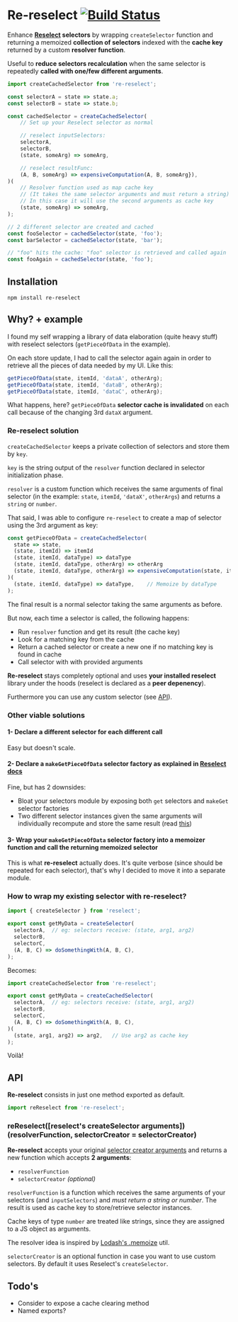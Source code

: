 # Re-reselect [![Build Status][ci-img]][ci]

Enhance **[Reselect](reselect) selectors** by wrapping `createSelector` function and returning a memoized **collection of selectors** indexed with the **cache key** returned by a custom **resolver function**.

Useful to **reduce selectors recalculation** when the same selector is repeatedly **called with one/few different arguments**.

[reselect]:                     https://github.com/reactjs/reselect
[ci-img]:                       https://travis-ci.org/toomuchdesign/re-reselect.svg
[ci]:                           https://travis-ci.org/toomuchdesign/re-reselect

```js
import createCachedSelector from 're-reselect';

const selectorA = state => state.a;
const selectorB = state => state.b;

const cachedSelector = createCachedSelector(
    // Set up your Reselect selector as normal

    // reselect inputSelectors:
    selectorA,
    selectorB,
    (state, someArg) => someArg,

    // reselect resultFunc:
    (A, B, someArg) => expensiveComputation(A, B, someArg}),
)(
    // Resolver function used as map cache key
    // (It takes the same selector arguments and must return a string)
    // In this case it will use the second arguments as cache key
    (state, someArg) => someArg,
);

// 2 different selector are created and cached
const fooSelector = cachedSelector(state, 'foo');
const barSelector = cachedSelector(state, 'bar');

// "foo" hits the cache: "foo" selector is retrieved and called again
const fooAgain = cachedSelector(state, 'foo');
```

## Installation
```console
npm install re-reselect
```

## Why? + example
I found my self wrapping a library of data elaboration (quite heavy stuff) with reselect selectors (`getPieceOfData` in the example).

On each store update, I had to call the selector again again in order to retrieve all the pieces of data needed by my UI. Like this:

```js
getPieceOfData(state, itemId, 'dataA', otherArg);
getPieceOfData(state, itemId, 'dataB', otherArg);
getPieceOfData(state, itemId, 'dataC', otherArg);
```
What happens, here? `getPieceOfData` **selector cache is invalidated** on each call because of the changing 3rd `dataX` argument.

### Re-reselect solution
`createCachedSelector` keeps a private collection of selectors and store them by `key`.

`key` is the string output of the `resolver` function declared in selector initialization phase.

`resolver` is a custom function which receives the same arguments of final selector (in the example: `state`, `itemId`, `'dataX'`, `otherArgs`) and returns a `string` or `number`.

That said, I was able to configure `re-reselect` to create a map of selector using the 3rd argument as key:

```js
const getPieceOfData = createCachedSelector(
  state => state,
  (state, itemId) => itemId
  (state, itemId, dataType) => dataType
  (state, itemId, dataType, otherArg) => otherArg
  (state, itemId, dataType, otherArg) => expensiveComputation(state, itemId, dataType, otherArg),
)(
  (state, itemId, dataType) => dataType,    // Memoize by dataType
);
```
The final result is a normal selector taking the same arguments as before.

But now, each time a selector is called, the following happens:
- Run `resolver` function and get its result (the cache key)
- Look for a matching key from the cache
- Return a cached selector or create a new one if no matching key is found in cache
- Call selector with with provided arguments

**Re-reselect** stays completely optional and uses **your installed reselect** library under the hoods (reselect is declared as a **peer depenency**).

Furthermore you can use any custom selector (see [API](#api)).

### Other viable solutions

#### 1- Declare a different selector for each different call
Easy but doesn't scale.

#### 2- Declare a `makeGetPieceOfData` selector factory as explained in [Reselect docs](https://github.com/reactjs/reselect/tree/v2.5.4#sharing-selectors-with-props-across-multiple-components)

Fine, but has 2 downsides:
- Bloat your selectors module by exposing both `get` selectors and `makeGet` selector factories
- Two different selector instances given the same arguments will individually recompute and store the same result (read [this](https://github.com/reactjs/reselect/pull/213))

#### 3- Wrap your `makeGetPieceOfData` selector factory into a memoizer function and call the returning memoized selector

This is what **re-reselect** actually does. It's quite verbose (since should be repeated for each selector), that's why I decided to move it into a separate module.

### How to wrap my existing selector with re-reselect?

```js
import { createSelector } from 'reselect';

export const getMyData = createSelector(
  selectorA,  // eg: selectors receive: (state, arg1, arg2)
  selectorB,
  selectorC,
  (A, B, C) => doSomethingWith(A, B, C),
);
```

Becomes:
```js
import createCachedSelector from 're-reselect';

export const getMyData = createCachedSelector(
  selectorA,  // eg: selectors receive: (state, arg1, arg2)
  selectorB,
  selectorC,
  (A, B, C) => doSomethingWith(A, B, C),
)(
  (state, arg1, arg2) => arg2,   // Use arg2 as cache key
);
```
Voilà!

## API

**Re-reselect** consists in just one method exported as default.

```js
import reReselect from 're-reselect';
```

### reReselect([reselect's createSelector arguments])(resolverFunction, selectorCreator = selectorCreator)

**Re-reselect** accepts your original [selector creator arguments](https://github.com/reactjs/reselect/tree/v2.5.4#createselectorinputselectors--inputselectors-resultfunc) and returns a new function which accepts **2 arguments**:

- `resolverFunction`
- `selectorCreator` *(optional)*

`resolverFunction` is a function which receives the same arguments of your selectors (and `inputSelectors`) and *must return a string or number*. The result is used as cache key to store/retrieve selector instances.

Cache keys of type `number` are treated like strings, since they are assigned to a JS object as arguments.

The resolver idea is inspired by [Lodash's .memoize](https://lodash.com/docs/4.17.4#memoize) util.

`selectorCreator` is an optional function in case you want to use custom selectors. By default it uses Reselect's `createSelector`.

## Todo's
- Consider to expose a cache clearing method
- Named exports?

